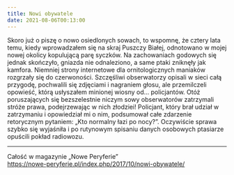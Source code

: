 ```yaml
---
title: Nowi obywatele
date: 2021-08-06T00:13:00
---
```

Skoro już o piszę o nowo osiedlonych sowach, to wspomnę, że cztery lata temu, kiedy wprowadzałem się na skraj Puszczy Białej, odnotowano w mojej nowej okolicy kopulującą parę syczków. Na zachowaniach godowych się jednak skończyło, gniazda nie odnaleziono, a same ptaki zniknęły jak kamfora. Niemniej strony internetowe dla ornitologicznych maniaków rozgrzały się do czerwoności. Szczęśliwi obserwatorzy opisali w sieci całą przygodę, pochwalili się zdjęciami i nagraniem głosu, ale przemilczeli opowieść, którą usłyszałem minionej wiosny od… policjantów. Otóż poruszających się bezszelestnie niczym sowy obserwatorów zatrzymali stróże prawa, podejrzewając w nich złodziei! Policjant, który brał udział w zatrzymaniu i opowiedział mi o nim, podsumował całe zdarzenie retorycznym pytaniem: „Kto normalny łazi po nocy?”. Oczywiście sprawa szybko się wyjaśniła i po rutynowym spisaniu danych osobowych ptasiarze opuścili pokład radiowozu.

***

Całość w magazynie „Nowe Peryferie”  
<https://nowe-peryferie.pl/index.php/2017/10/nowi-obywatele/>